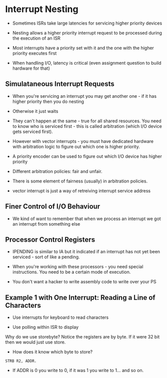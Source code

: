 # Interrupt Nesting

- Sometimes ISRs take large latencies for servicing higher priority devices

- Nesting allows a higher priority interrupt request to be processed during the execution of an ISR

- Most interrupts have a priority set with it and the one with the higher priority executes first

- When handling I/O, latency is critical (even assignment question to build hardware for that)

## Simulataneous Interrupt Requests

- When you're servicing an interrupt you may get another one - if it has higher priority then you do nesting

- Otherwise it just waits

- They can't happen at the same - true for all shared resources. You need to know who is serviced first - this
is called arbitration (which I/O device gets serviced first).

- However with vector interrupts - you must have dedicated hardware with arbitration logic to figure out which
one is higher priority.

- A priority encoder can be used to figure out which I/O device has higher priority

- Different arbitration policies: fair and unfair.

- There is some element of fairness (usually) in arbitration policies.

- vector interrupt is just a way of retreiving interrupt service address

## Finer Control of I/O Behaviour

- We kind of want to remember that when we process an interrupt we got an interrupt from something else

## Processor Control Registers

- IPENDING is similar to IA but it indicated if an interrupt has not yet been serviced - sort of like a pending.

- When you're working with these processors - you need special instructions. You need to be a certain mode of execution.

- You don't want a hacker to write assembly code to write over your PS

## Example 1 with One Interrupt: Reading a Line of Characters

- Use interrupts for keyboard to read characters

- Use polling within ISR to display

Why do we use storebyte? Notice the registers are by byte. If it were 32 bit then we would just use store.

- How does it know which byte to store?

```
STRB R2, ADDR.
```

- If ADDR is 0 you write to 0, if it was 1 you write to 1... and so on.


